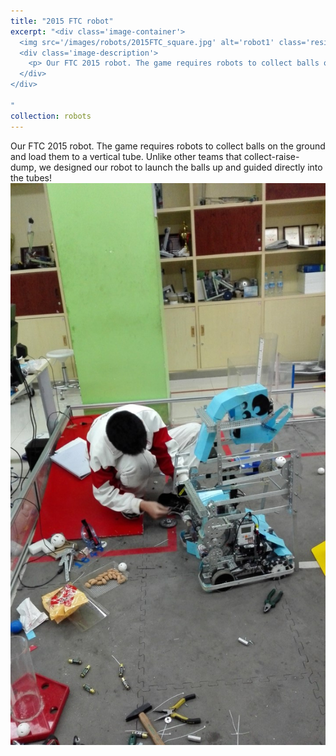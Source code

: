 ```yaml
---
title: "2015 FTC robot"
excerpt: "<div class='image-container'>
  <img src='/images/robots/2015FTC_square.jpg' alt='robot1' class='resizable-image'>
  <div class='image-description'>
    <p> Our FTC 2015 robot. The game requires robots to collect balls on the ground and load them to a vertical tube. Unlike other teams that collect-raise-dump, we designed our robot to launch the balls up and guided directly into the tubes! </p>
  </div>
</div>

"
collection: robots
---
```

Our FTC 2015 robot. The game requires robots to collect balls on the ground and load them to a vertical tube. Unlike other teams that collect-raise-dump, we designed our robot to launch the balls up and guided directly into the tubes!
<img src='/images/robots/2015FTC.jpg'>
